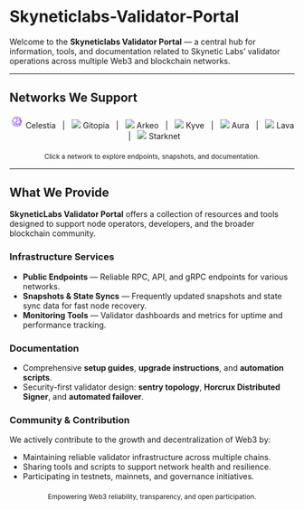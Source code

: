 # Skyneticlabs-Validator-Portal

Welcome to the **Skyneticlabs Validator Portal** — a central hub for information, tools, and documentation related to Skynetic Labs’ validator operations across multiple Web3 and blockchain networks.

---

## Networks We Support

<p align="center">
  <img src="https://raw.githubusercontent.com/Skyneticlabs/Logo/main/celestia-logo.png" width="24"> Celestia &nbsp; | &nbsp;
  <img src="https://raw.githubusercontent.com/Skyneticlabs/Logo/main/gitopia-logo.png" width="24"> Gitopia &nbsp; | &nbsp;
  <img src="https://raw.githubusercontent.com/Skyneticlabs/Logo/main/arkeo-logo.png" width="24"> Arkeo &nbsp; | &nbsp;
  <img src="https://raw.githubusercontent.com/Skyneticlabs/Logo/main/kyve.png" width="24"> Kyve &nbsp; | &nbsp;
  <img src="https://raw.githubusercontent.com/Skyneticlabs/Logo/main/aura.png" width="24"> Aura &nbsp; | &nbsp;
  <img src="https://raw.githubusercontent.com/Skyneticlabs/Logo/main/lava.png" width="24"> Lava &nbsp; | &nbsp;
  <img src="https://raw.githubusercontent.com/Skyneticlabs/Logo/main/starknet.png" width="24"> Starknet
</p>

<p align="center">
  <sub>Click a network to explore endpoints, snapshots, and documentation.</sub>
</p>

---

##  What We Provide

**SkyneticLabs Validator Portal** offers a collection of resources and tools designed to support node operators, developers, and the broader blockchain community.

###  Infrastructure Services
- **Public Endpoints** — Reliable RPC, API, and gRPC endpoints for various networks.  
- **Snapshots & State Syncs** — Frequently updated snapshots and state sync data for fast node recovery.  
- **Monitoring Tools** — Validator dashboards and metrics for uptime and performance tracking.

###  Documentation
- Comprehensive **setup guides**, **upgrade instructions**, and **automation scripts**.  
- Security-first validator design: **sentry topology**, **Horcrux Distributed Signer**, and **automated failover**.  

###  Community & Contribution
We actively contribute to the growth and decentralization of Web3 by:
- Maintaining reliable validator infrastructure across multiple chains.  
- Sharing tools and scripts to support network health and resilience.  
- Participating in testnets, mainnets, and governance initiatives.

<p align="center">
  <sub>Empowering Web3 reliability, transparency, and open participation.</sub>
</p>
